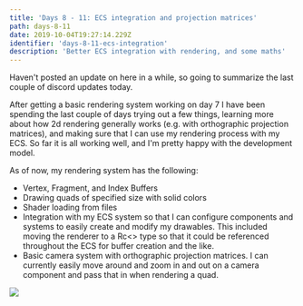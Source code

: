 ```yaml
---
title: 'Days 8 - 11: ECS integration and projection matrices'
path: days-8-11
date: 2019-10-04T19:27:14.229Z
identifier: 'days-8-11-ecs-integration'
description: 'Better ECS integration with rendering, and some maths'
---
```


Haven't posted an update on here in a while, so going to summarize the last couple of discord updates today.

After getting a basic rendering system working on day 7 I have been spending the last couple of days trying out a few things, learning more about how 2d rendering generally works (e.g. with orthographic projection matrices), and making sure that I can use my rendering process with my ECS. So far it is all working well, and I'm pretty happy with the development model.

As of now, my rendering system has the following:
- Vertex, Fragment, and Index Buffers
- Drawing quads of specified size with solid colors
- Shader loading from files
- Integration with my ECS system so that I can configure components and systems to easily create and modify my drawables. This included moving the renderer to a Rc<> type so that it could be referenced throughout the ECS for buffer creation and the like.
- Basic camera system with orthographic projection matrices. I can currently easily move around and zoom in and out on a camera component and pass that in when rendering a quad.

![](/img/ortho_matrix.gif)
